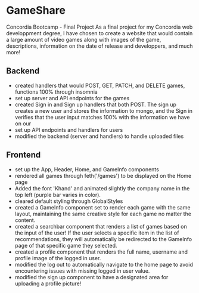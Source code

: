 # GameShare
Concordia Bootcamp - Final Project
As a final project for my Concordia web developpment degree, I have chosen to create a website that would contain a large amount of video games along with images of the game, descriptions, information on the date of release and developpers, and much more! 

## Backend
- created handlers that would POST, GET, PATCH, and DELETE games, functions 100% through insomnia
- set up server and API endpoints for the games
- created Sign in and Sign up handlers that both POST. The sign up creates a new user and stores the information to mongo, and the Sign in verifies that the user input matches 100% with the information we have on our 
- set up API endpoints and handlers for users
- modified the backend (server and handlers) to handle uploaded files

## Frontend
- set up the App, Header, Home, and GameInfo components
- rendered all games through feth('/games') to be displayed on the Home page
- Added the font 'Khand' and animated slightly the company name in the top left (purple bar varies in color).
- cleared default styling through GlobalStyles
- created a GameInfo component set to render each game with the same layout, maintaining the same creative style for each game no matter the content.
- created a searchbar component that renders a list of games based on the input of the user! If the user selects a specific item in the list of recommendations, they will automatically be redirected to the GameInfo page of that specific game they selected.
- created a profile component that renders the full name, username and profile image of the logged in user.
- modified the log out to automatically navigate to the home page to avoid encountering issues with missing logged in user value.
- modified the sign up component to have a designated area for uploading a profile picture!